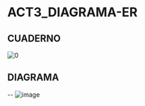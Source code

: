 # ACT3_DIAGRAMA-ER
## CUADERNO
![0](https://github.com/user-attachments/assets/7a11e5c1-0771-443c-afc6-498d35eaa239)
## DIAGRAMA
-- ![image](https://github.com/user-attachments/assets/72667c6e-b7b9-4efc-abe1-96f9a537c749)


